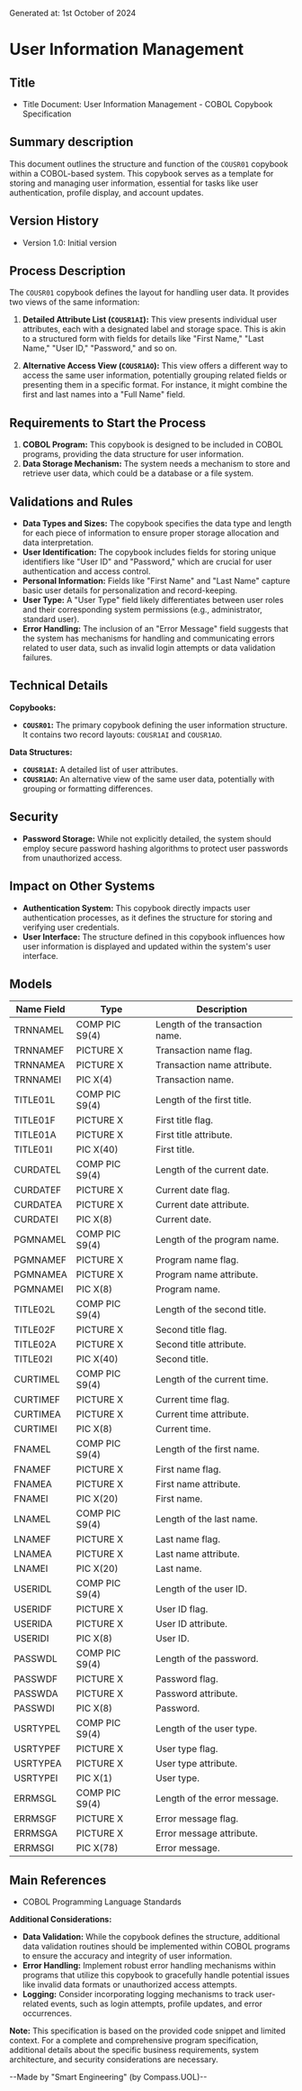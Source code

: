 Generated at: 1st October of 2024

# User Information Management

## Title

- Title Document: User Information Management - COBOL Copybook Specification

## Summary description

This document outlines the structure and function of the `COUSR01` copybook within a COBOL-based system. This copybook serves as a template for storing and managing user information, essential for tasks like user authentication, profile display, and account updates.

## Version History

- Version 1.0: Initial version

## Process Description

The `COUSR01` copybook defines the layout for handling user data. It provides two views of the same information:

1. **Detailed Attribute List (`COUSR1AI`):** This view presents individual user attributes, each with a designated label and storage space. This is akin to a structured form with fields for details like "First Name," "Last Name," "User ID," "Password," and so on.

2. **Alternative Access View (`COUSR1AO`):** This view offers a different way to access the same user information, potentially grouping related fields or presenting them in a specific format. For instance, it might combine the first and last names into a "Full Name" field.

## Requirements to Start the Process

1. **COBOL Program:** This copybook is designed to be included in COBOL programs, providing the data structure for user information.
2. **Data Storage Mechanism:** The system needs a mechanism to store and retrieve user data, which could be a database or a file system.

## Validations and Rules

* **Data Types and Sizes:** The copybook specifies the data type and length for each piece of information to ensure proper storage allocation and data interpretation.
* **User Identification:** The copybook includes fields for storing unique identifiers like "User ID" and "Password," which are crucial for user authentication and access control. 
* **Personal Information:** Fields like "First Name" and "Last Name" capture basic user details for personalization and record-keeping.
* **User Type:** A "User Type" field likely differentiates between user roles and their corresponding system permissions (e.g., administrator, standard user).
* **Error Handling:** The inclusion of an "Error Message" field suggests that the system has mechanisms for handling and communicating errors related to user data, such as invalid login attempts or data validation failures.

## Technical Details

**Copybooks:**

* **`COUSR01`:**  The primary copybook defining the user information structure. It contains two record layouts: `COUSR1AI` and `COUSR1AO`.

**Data Structures:**

* **`COUSR1AI`:** A detailed list of user attributes.
* **`COUSR1AO`:** An alternative view of the same user data, potentially with grouping or formatting differences.

## Security

* **Password Storage:** While not explicitly detailed, the system should employ secure password hashing algorithms to protect user passwords from unauthorized access. 

## Impact on Other Systems

* **Authentication System:** This copybook directly impacts user authentication processes, as it defines the structure for storing and verifying user credentials.
* **User Interface:** The structure defined in this copybook influences how user information is displayed and updated within the system's user interface. 

## Models

| Name Field | Type | Description |
|---|---|---|
| TRNNAMEL | COMP  PIC  S9(4) | Length of the transaction name. |
| TRNNAMEF | PICTURE X | Transaction name flag. |
| TRNNAMEA | PICTURE X | Transaction name attribute. |
| TRNNAMEI | PIC X(4) | Transaction name. |
| TITLE01L | COMP  PIC  S9(4) | Length of the first title. |
| TITLE01F | PICTURE X | First title flag. |
| TITLE01A | PICTURE X | First title attribute. |
| TITLE01I | PIC X(40) | First title. |
| CURDATEL | COMP  PIC  S9(4) | Length of the current date. |
| CURDATEF | PICTURE X | Current date flag. |
| CURDATEA | PICTURE X | Current date attribute. |
| CURDATEI | PIC X(8) | Current date. |
| PGMNAMEL | COMP  PIC  S9(4) | Length of the program name. |
| PGMNAMEF | PICTURE X | Program name flag. |
| PGMNAMEA | PICTURE X | Program name attribute. |
| PGMNAMEI | PIC X(8) | Program name. |
| TITLE02L | COMP  PIC  S9(4) | Length of the second title. |
| TITLE02F | PICTURE X | Second title flag. |
| TITLE02A | PICTURE X | Second title attribute. |
| TITLE02I | PIC X(40) | Second title. |
| CURTIMEL | COMP  PIC  S9(4) | Length of the current time. |
| CURTIMEF | PICTURE X | Current time flag. |
| CURTIMEA | PICTURE X | Current time attribute. |
| CURTIMEI | PIC X(8) | Current time. |
| FNAMEL | COMP  PIC  S9(4) | Length of the first name. |
| FNAMEF | PICTURE X | First name flag. |
| FNAMEA | PICTURE X | First name attribute. |
| FNAMEI | PIC X(20) | First name. |
| LNAMEL | COMP  PIC  S9(4) | Length of the last name. |
| LNAMEF | PICTURE X | Last name flag. |
| LNAMEA | PICTURE X | Last name attribute. |
| LNAMEI | PIC X(20) | Last name. |
| USERIDL | COMP  PIC  S9(4) | Length of the user ID. |
| USERIDF | PICTURE X | User ID flag. |
| USERIDA | PICTURE X | User ID attribute. |
| USERIDI | PIC X(8) | User ID. |
| PASSWDL | COMP  PIC  S9(4) | Length of the password. |
| PASSWDF | PICTURE X | Password flag. |
| PASSWDA | PICTURE X | Password attribute. |
| PASSWDI | PIC X(8) | Password. |
| USRTYPEL | COMP  PIC  S9(4) | Length of the user type. |
| USRTYPEF | PICTURE X | User type flag. |
| USRTYPEA | PICTURE X | User type attribute. |
| USRTYPEI | PIC X(1) | User type. |
| ERRMSGL | COMP  PIC  S9(4) | Length of the error message. |
| ERRMSGF | PICTURE X | Error message flag. |
| ERRMSGA | PICTURE X | Error message attribute. |
| ERRMSGI | PIC X(78) | Error message. |

## Main References

* COBOL Programming Language Standards

**Additional Considerations:**

* **Data Validation:** While the copybook defines the structure, additional data validation routines should be implemented within COBOL programs to ensure the accuracy and integrity of user information. 
* **Error Handling:** Implement robust error handling mechanisms within programs that utilize this copybook to gracefully handle potential issues like invalid data formats or unauthorized access attempts.
* **Logging:** Consider incorporating logging mechanisms to track user-related events, such as login attempts, profile updates, and error occurrences.

**Note:** This specification is based on the provided code snippet and limited context. For a complete and comprehensive program specification, additional details about the specific business requirements, system architecture, and security considerations are necessary.

--Made by "Smart Engineering" (by Compass.UOL)--